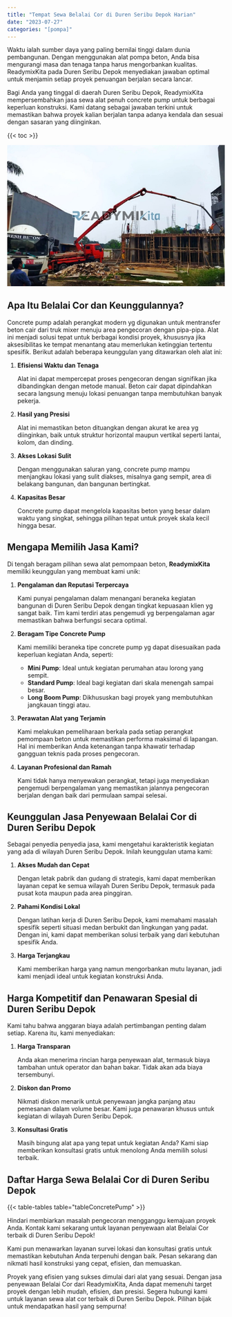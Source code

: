 ```yaml
---
title: "Tempat Sewa Belalai Cor di Duren Seribu Depok Harian"
date: "2023-07-27"
categories: "[pompa]"
---
```


Waktu ialah sumber daya yang paling bernilai tinggi dalam dunia pembangunan. Dengan menggunakan alat pompa beton, Anda bisa mengurangi masa dan tenaga tanpa harus mengorbankan kualitas. ReadymixKita pada Duren Seribu Depok menyediakan jawaban optimal untuk menjamin setiap proyek penuangan berjalan secara lancar.

Bagi Anda yang tinggal di daerah Duren Seribu Depok, ReadymixKita mempersembahkan jasa sewa alat penuh concrete pump untuk berbagai keperluan konstruksi. Kami datang sebagai jawaban terkini untuk memastikan bahwa proyek kalian berjalan tanpa adanya kendala dan sesuai dengan sasaran yang diinginkan.

{{< toc >}}

![Tempat Sewa Belalai Cor di Duren Seribu Depok Harian](/images/pompa/sewa-pompa-16.jpg)

## Apa Itu Belalai Cor dan Keunggulannya?

Concrete pump adalah perangkat modern yg digunakan untuk mentransfer beton cair dari truk mixer menuju area pengecoran dengan pipa-pipa. Alat ini menjadi solusi tepat untuk berbagai kondisi proyek, khususnya jika aksesibilitas ke tempat menantang atau memerlukan ketinggian tertentu spesifik. Berikut adalah beberapa keunggulan yang ditawarkan oleh alat ini:

1. **Efisiensi Waktu dan Tenaga**

   Alat ini dapat mempercepat proses pengecoran dengan signifikan jika dibandingkan dengan metode manual. Beton cair dapat dipindahkan secara langsung menuju lokasi penuangan tanpa membutuhkan banyak pekerja.

2. **Hasil yang Presisi**

   Alat ini memastikan beton dituangkan dengan akurat ke area yg diinginkan, baik untuk struktur horizontal maupun vertikal seperti lantai, kolom, dan dinding.

3. **Akses Lokasi Sulit**

   Dengan menggunakan saluran yang, concrete pump mampu menjangkau lokasi yang sulit diakses, misalnya gang sempit, area di belakang bangunan, dan bangunan bertingkat.

4. **Kapasitas Besar**

   Concrete pump dapat mengelola kapasitas beton yang besar dalam waktu yang singkat, sehingga pilihan tepat untuk proyek skala kecil hingga besar.

## Mengapa Memilih Jasa Kami?

Di tengah beragam pilihan sewa alat pemompaan beton, **ReadymixKita** memiliki keunggulan yang membuat kami unik:

1. **Pengalaman dan Reputasi Terpercaya**

   Kami punyai pengalaman dalam menangani beraneka kegiatan bangunan di Duren Seribu Depok dengan tingkat kepuasaan klien yg sangat baik. Tim kami terdiri atas pengemudi yg berpengalaman agar memastikan bahwa berfungsi secara optimal.

2. **Beragam Tipe Concrete Pump**

   Kami memiliki beraneka tipe concrete pump yg dapat disesuaikan pada keperluan kegiatan Anda, seperti:
   - **Mini Pump**: Ideal untuk kegiatan perumahan atau lorong yang sempit.
   - **Standard Pump**: Ideal bagi kegiatan dari skala menengah sampai besar.
   - **Long Boom Pump**: Dikhususkan bagi proyek yang membutuhkan jangkauan tinggi atau.

3. **Perawatan Alat yang Terjamin**

   Kami melakukan pemeliharaan berkala pada setiap perangkat pemompaan beton untuk memastikan performa maksimal di lapangan. Hal ini memberikan Anda ketenangan tanpa khawatir terhadap gangguan teknis pada proses pengecoran.

4. **Layanan Profesional dan Ramah**

   Kami tidak hanya menyewakan perangkat, tetapi juga menyediakan pengemudi berpengalaman yang memastikan jalannya pengecoran berjalan dengan baik dari permulaan sampai selesai.

## Keunggulan Jasa Penyewaan Belalai Cor di Duren Seribu Depok

Sebagai penyedia penyedia jasa, kami mengetahui karakteristik kegiatan yang ada di wilayah Duren Seribu Depok. Inilah keunggulan utama kami:

1. **Akses Mudah dan Cepat**

   Dengan letak pabrik dan gudang di strategis, kami dapat memberikan layanan cepat ke semua wilayah Duren Seribu Depok, termasuk pada pusat kota maupun pada area pinggiran.

2. **Pahami Kondisi Lokal**

   Dengan latihan kerja di Duren Seribu Depok, kami memahami masalah spesifik seperti situasi medan berbukit dan lingkungan yang padat. Dengan ini, kami dapat memberikan solusi terbaik yang dari kebutuhan spesifik Anda.

3. **Harga Terjangkau**

   Kami memberikan harga yang namun mengorbankan mutu layanan, jadi kami menjadi ideal untuk kegiatan konstruksi Anda.

## Harga Kompetitif dan Penawaran Spesial di Duren Seribu Depok

Kami tahu bahwa anggaran biaya adalah pertimbangan penting dalam setiap. Karena itu, kami menyediakan:

1. **Harga Transparan**

   Anda akan menerima rincian harga penyewaan alat, termasuk biaya tambahan untuk operator dan bahan bakar. Tidak akan ada biaya tersembunyi.

2. **Diskon dan Promo**

   Nikmati diskon menarik untuk penyewaan jangka panjang atau pemesanan dalam volume besar. Kami juga penawaran khusus untuk kegiatan di wilayah Duren Seribu Depok.

3. **Konsultasi Gratis**

   Masih bingung alat apa yang tepat untuk kegiatan Anda? Kami siap memberikan konsultasi gratis untuk menolong Anda memilih solusi terbaik.

## Daftar Harga Sewa Belalai Cor di Duren Seribu Depok

{{< table-tables table="tableConcretePump" >}}

Hindari membiarkan masalah pengecoran mengganggu kemajuan proyek Anda. Kontak kami sekarang untuk layanan penyewaan alat Belalai Cor terbaik di Duren Seribu Depok!

Kami pun menawarkan layanan survei lokasi dan konsultasi gratis untuk memastikan kebutuhan Anda terpenuhi dengan baik. Pesan sekarang dan nikmati hasil konstruksi yang cepat, efisien, dan memuaskan.

Proyek yang efisien yang sukses dimulai dari alat yang sesuai. Dengan jasa penyewaan Belalai Cor dari ReadymixKita, Anda dapat memenuhi target proyek dengan lebih mudah, efisien, dan presisi. Segera hubungi kami untuk layanan sewa alat cor terbaik di Duren Seribu Depok. Pilihan bijak untuk mendapatkan hasil yang sempurna!